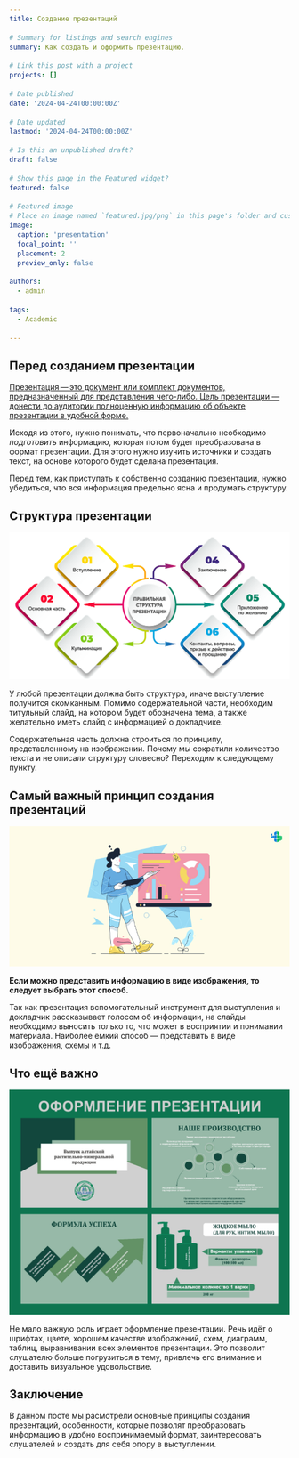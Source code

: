 ```yaml
---
title: Создание презентаций

# Summary for listings and search engines
summary: Как создать и оформить презентацию.

# Link this post with a project
projects: []

# Date published
date: '2024-04-24T00:00:00Z'

# Date updated
lastmod: '2024-04-24T00:00:00Z'

# Is this an unpublished draft?
draft: false

# Show this page in the Featured widget?
featured: false

# Featured image
# Place an image named `featured.jpg/png` in this page's folder and customize its options here.
image:
  caption: 'presentation'
  focal_point: ''
  placement: 2
  preview_only: false

authors:
  - admin

tags:
  - Academic

---
```



## Перед созданием презентации

[Презентация — это документ или комплект документов, предназначенный для представления чего-либо. Цель презентации — донести до аудитории полноценную информацию об объекте презентации в удобной форме.](https://ru.wikipedia.org/wiki/%D0%9F%D1%80%D0%B5%D0%B7%D0%B5%D0%BD%D1%82%D0%B0%D1%86%D0%B8%D1%8F_(%D1%81%D0%BF%D0%BE%D1%81%D0%BE%D0%B1_%D0%BF%D1%80%D0%B5%D0%B4%D1%81%D1%82%D0%B0%D0%B2%D0%BB%D0%B5%D0%BD%D0%B8%D1%8F_%D0%B8%D0%BD%D1%84%D0%BE%D1%80%D0%BC%D0%B0%D1%86%D0%B8%D0%B8))

Исходя из этого, нужно понимать, что первоначально необходимо *подготовить* информацию, которая потом будет преобразована в формат презентации. Для этого нужно изучить источники и создать текст, на основе которого будет сделана презентация.

Перед тем, как приступать к собственно созданию презентации, нужно убедиться, что вся информация предельно ясна и продумать структуру. 

## Структура презентации

![png](struktura.png)

У любой презентации должна быть структура, иначе выступление получится скомканным. Помимо содержательной части, необходим титульный слайд, на котором будет обозначена тема, а также желательно иметь слайд с информацией о докладчике. 

Содержательная часть должна строиться по принципу, представленному на изображении. Почему мы сократили количество текста и не описали структуру словесно? Переходим к следующему пункту.


## Самый важный принцип создания презентаций 

![jpg](image.jpg)

**Если можно представить информацию в виде изображения, то следует выбрать этот способ.**

Так как презентация вспомогательный инструмент для выступления и докладчик рассказывает голосом об информации, на слайды необходимо выносить только то, что может в восприятии и понимании материала. Наиболее ёмкий способ — представить в виде изображения, схемы и т.д. 


## Что ещё важно

![jpg](оформление.jpg)

Не мало важную роль играет оформление презентации. Речь идёт о шрифтах, цвете, хорошем качестве изображений, схем, диаграмм, таблиц, выравнивании всех элементов презентации. Это позволит слушателю больше погрузиться в тему, привлечь его внимание и доставить визуальное удовольствие. 


## Заключение

В данном посте мы расмотрели основные принципы создания презентаций, особенности, которые позволят преобразовать информацию в удобно воспринимаемый формат, заинтересовать слушателей и создать для себя опору в выступлении.

